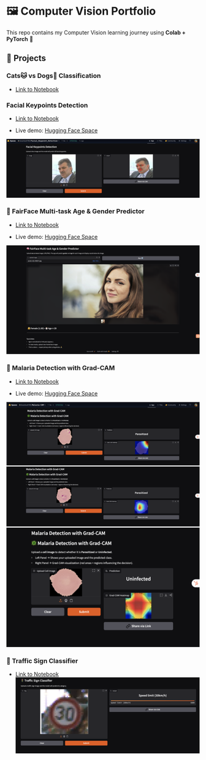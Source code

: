 # 🖼️ Computer Vision Portfolio

This repo contains my Computer Vision learning journey using **Colab + PyTorch** 🚀


## 📂 Projects

### Cats🐱 vs Dogs🐶 Classification
- [Link to Notebook](notebooks/Transfer_Learning_VGG_16.ipynb)  



### Facial Keypoints Detection
- [Link to Notebook](notebooks/Facial%20Keypoints%20Detection.ipynb)

- Live demo: [Hugging Face Space](https://huggingface.co/spaces/faranbutt789/Facial_Keypoint_Detection)

![Facial Keypoints Detection App](images/facial%20keypoints%20detection.png)


### 🧠 FairFace Multi-task Age & Gender Predictor
- [Link to Notebook](notebooks/Mutitask%20Gender%20and%20Age%20Prediction.ipynb)

- Live demo: [Hugging Face Space](https://huggingface.co/spaces/faranbutt789/Multitask_Gender_and_Age_Classifier)

![Facial Keypoints Detection App](images/age_gender_predict.png)


### 🦠 Malaria Detection with Grad-CAM

- [Link to Notebook](notebooks/malaria-detection-grad-cam.ipynb)

- Live demo: [Hugging Face Space](https://huggingface.co/spaces/faranbutt789/Malaria-CAM)

![MalariaCAM](images/malariacam1.png)
![MalariaCAM](images/malariacam2.png)
![MalariaCAM](images/gradcam3.png)


### 🚦 Traffic Sign Classifier

- [Link to Notebook](notebooks/TrafficSignNet.ipynb)
![TrafficNet](images/Traffic%20sign%20classifier.png)